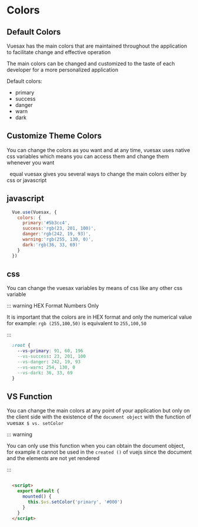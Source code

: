 # Colors

<card>

  ## Default Colors

  Vuesax has the main colors that are maintained throughout the application to facilitate change and effective operation

  The main colors can be changed and customized to the taste of each developer for a more personalized application

  Default colors:

  - primary
  - success
  - danger
  - warn
  - dark

  <colors-default />

</card>

<card>

  ## Customize Theme Colors

  You can change the colors as you want and at any time, vuesax uses native css variables which means you can access them and change them whenever you want

  equal vuesax gives you several ways to change the main colors either by css or javascript

</card>

<card>

  ## javascript

  ```js
    Vue.use(Vuesax, {
      colors: {
        primary:'#5b3cc4',
        success:'rgb(23, 201, 100)',
        danger:'rgb(242, 19, 93)',
        warning:'rgb(255, 130, 0)',
        dark:'rgb(36, 33, 69)'
      }
    })
  ```

</card>

<card>

  ## css

  You can change the vuesax variables by means of css like any other css variable

  ::: warning HEX Format Numbers Only

  It is important that the colors are in HEX format and only the numerical value for example: `rgb (255,100,50)` is equivalent to `255,100,50`

  :::

  ```css
    :root {
      --vs-primary: 91, 60, 196
      --vs-success: 23, 201, 100
      --vs-danger: 242, 19, 93
      --vs-warn: 254, 130, 0
      --vs-dark: 36, 33, 69
    }
  ```

</card>

<card>

  ## VS Function

  You can change the main colors at any point of your application but only on the client side with the existence of the `document object` with the function of vuesax` $ vs. setColor`

  ::: warning

  You can only use this function when you can obtain the document object, for example it cannot be used in the `created ()` of vuejs since the document and the elements are not yet rendered

  :::

  ```html

    <script>
      export default {
        mounted() {
          this.$vs.setColor('primary', '#000')
        }
      }
    </script>

  ```

</card>

